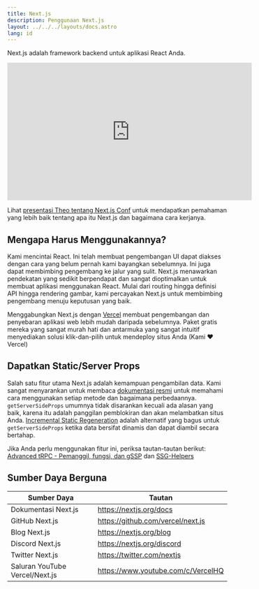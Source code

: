 ```yaml
---
title: Next.js
description: Penggunaan Next.js
layout: ../../../layouts/docs.astro
lang: id
---
```


Next.js adalah framework backend untuk aplikasi React Anda.

<div class="embed">
<iframe width="560" height="315" src="https://www.youtube.com/embed/W4UhNo3HAMw" title="Next.js adalah framework backend" frameborder="0" allow="accelerometer; autoplay; clipboard-write; encrypted-media; gyroscope; picture-in-picture" allowfullscreen></iframe>
</div>

Lihat [presentasi Theo tentang Next.js Conf](https://www.youtube.com/watch?v=W4UhNo3HAMw) untuk mendapatkan pemahaman yang lebih baik tentang apa itu Next.js dan bagaimana cara kerjanya.</p>

## Mengapa Harus Menggunakannya?

Kami mencintai React. Ini telah membuat pengembangan UI dapat diakses dengan cara yang belum pernah kami bayangkan sebelumnya. Ini juga dapat membimbing pengembang ke jalur yang sulit. Next.js menawarkan pendekatan yang sedikit berpendapat dan sangat dioptimalkan untuk membuat aplikasi menggunakan React. Mulai dari routing hingga definisi API hingga rendering gambar, kami percayakan Next.js untuk membimbing pengembang menuju keputusan yang baik.

Menggabungkan Next.js dengan [Vercel](https://vercel.com/) membuat pengembangan dan penyebaran aplikasi web lebih mudah daripada sebelumnya. Paket gratis mereka yang sangat murah hati dan antarmuka yang sangat intuitif menyediakan solusi klik-dan-pilih untuk mendeploy situs Anda (Kami ❤️ Vercel)

## Dapatkan Static/Server Props

Salah satu fitur utama Next.js adalah kemampuan pengambilan data. Kami sangat menyarankan untuk membaca [dokumentasi resmi](https://nextjs.org/docs/basic-features/data-fetching) untuk memahami cara menggunakan setiap metode dan bagaimana perbedaannya. `getServerSideProps` umumnya tidak disarankan kecuali ada alasan yang baik, karena itu adalah panggilan pemblokiran dan akan melambatkan situs Anda. [Incremental Static Regeneration](https://nextjs.org/docs/basic-features/data-fetching/incremental-static-regeneration) adalah alternatif yang bagus untuk `getServerSideProps` ketika data bersifat dinamis dan dapat diambil secara bertahap.

Jika Anda perlu menggunakan fitur ini, periksa tautan-tautan berikut: [Advanced tRPC - Pemanggil, fungsi, dan gSSP](https://www.youtube.com/watch?v=G2ZzmgShHgQ) dan [SSG-Helpers](https://trpc.io/docs/v9/ssg-helpers)

## Sumber Daya Berguna

| Sumber Daya                    | Tautan                               |
| ------------------------------ | ------------------------------------ |
| Dokumentasi Next.js            | <https://nextjs.org/docs>            |
| GitHub Next.js                 | <https://github.com/vercel/next.js>  |
| Blog Next.js                   | <https://nextjs.org/blog>            |
| Discord Next.js                | <https://nextjs.org/discord>         |
| Twitter Next.js                | <https://twitter.com/nextjs>         |
| Saluran YouTube Vercel/Next.js | <https://www.youtube.com/c/VercelHQ> |

